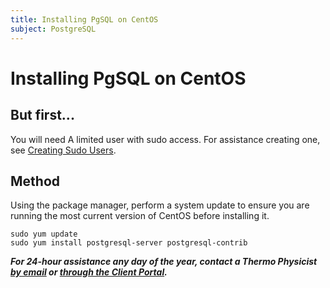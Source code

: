 ```yaml
---
title: Installing PgSQL on CentOS
subject: PostgreSQL
---
```


# Installing PgSQL on CentOS

## But first...
You will need A limited user with sudo access. For assistance creating one, see [Creating Sudo Users](https://www.thermo.io/how-to/security/creating-sudo-users).

## Method
Using the package manager, perform a system update to ensure you are running the most current version of CentOS before installing it.
```shell
sudo yum update
sudo yum install postgresql-server postgresql-contrib
```

**_For 24-hour assistance any day of the year, contact a Thermo Physicist [by email](mailto:physicists@thermo.io) or [through the Client Portal](https://www.thermo.io/login/)._**
